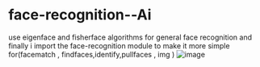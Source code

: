 # face-recognition--Ai
use eigenface and fisherface algorithms for general face recognition 
and finally i import the face-recognition module to make it more simple for(facematch , findfaces,identify,pullfaces , img )
![image](https://github.com/milkafasikag/face-recognition--Ai/assets/119007476/fc9f21aa-2ec1-4a2b-a853-100a2616d25e)
